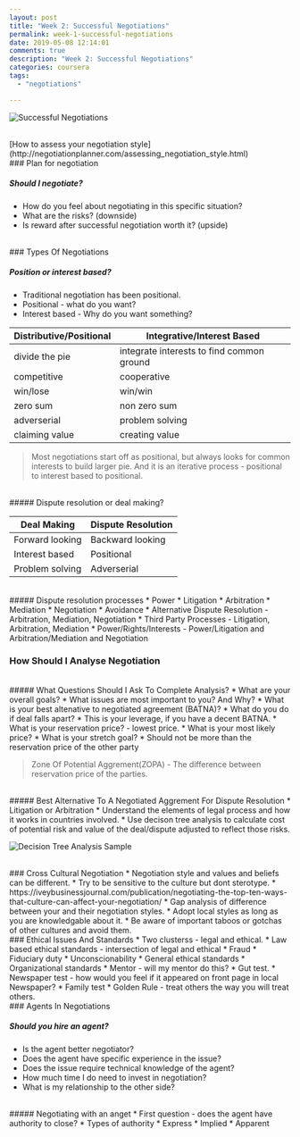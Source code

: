 ```yaml
---
layout: post
title: "Week 2: Successful Negotiations"
permalink: week-1-successful-negotiations
date: 2019-05-08 12:14:01
comments: true
description: "Week 2: Successful Negotiations"
categories: coursera
tags:
  - "negotiations"

---
```

![Successful Negotiations](/images/successful-negotiations.png)

<br/>
[How to assess your negotiation style](http://negotiationplanner.com/assessing_negotiation_style.html)

<br/>
### <span>Plan for negotiation</span>

##### Should I negotiate?
* How do you feel about negotiating in this specific situation?
* What are the risks? (downside)
* Is reward after successful negotiation worth it? (upside)

<br/>
### <span>Types Of Negotiations</span>

##### Position or interest based?
* Traditional negotiation has been positional.
* Positional - what do you want?
* Interest based - Why do you want something?

| Distributive/Positional | Integrative/Interest Based                |
| ----------------------- | ----------------------------------------- |
| divide the pie          | integrate interests to find common ground |
| competitive             | cooperative                               |
| win/lose                | win/win                                   |
| zero sum                | non zero sum                              |
| adverserial             | problem solving                           |
| claiming value          | creating value                            |

> Most negotiations start off as positional, but always looks for common interests to build larger pie. And it is an iterative process - positional to interest based to positional.

<br/>
##### Dispute resolution or deal making?

| Deal Making     | Dispute Resolution |
| --------------- | ------------------ |
| Forward looking | Backward looking   |
| Interest based  | Positional         |
| Problem solving | Adverserial        |

<br/>
##### Dispute resolution processes
* Power
* Litigation
* Arbitration
* Mediation
* Negotiation
* Avoidance
* Alternative Dispute Resolution - Arbitration, Mediation, Negotiation
* Third Party Processes - Litigation, Arbitration, Mediation
* Power/Rights/Interests - Power/Litigation and Arbitration/Mediation and Negotiation

### <span>How Should I Analyse Negotiation</span>

<br/>
##### What Questions Should I Ask To Complete Analysis?
* What are your overall goals?
* What issues are most important to you? And Why?
* What is your best altenative to negotiated agreement (BATNA)?
  * What do you do if deal falls apart?
  * This is your leverage, if you have a decent BATNA.
* What is your reservation price? - lowest price.
* What is your most likely price?
* What is your stretch goal?
  * Should not be more than the reservation price of the other party

> Zone Of Potential Aggrement(ZOPA) - The difference between reservation price of the parties.

<br/>
##### Best Alternative To A Negotiated Aggrement For Dispute Resolution
* Litigation or Arbitration
* Understand the elements of legal process and how it works in countries involved.
* Use decison tree analysis to calculate cost of potential risk and value of the deal/dispute adjusted to reflect those risks.

![Decision Tree Analysis Sample](/images/decision-tree.png)

<br/>
### <span>Cross Cultural Negotiation</span>
* Negotiation style and values and beliefs can be different.
* Try to be sensitive to the culture but dont sterotype.
* https://iveybusinessjournal.com/publication/negotiating-the-top-ten-ways-that-culture-can-affect-your-negotiation/
* Gap analysis of difference between your and their negotiation styles.
* Adopt local styles as long as you are knowledgable about it.
* Be aware of important taboos or gotchas of other cultures and avoid them.

<br/>
### <span>Ethical Issues And Standards</span>
* Two clusterss - legal and ethical.
* Law based ethical standards - intersection of legal and ethical
  * Fraud
  * Fiduciary duty
  * Unconscionability
* General ethical standards
  * Organizational standards
  * Mentor - will my mentor do this?
  * Gut test.
  * Newspaper test - how would you feel if it appeared on front page in local Newspaper?
  * Family test
  * Golden Rule - treat others the way you will treat others.

<br/>
### <span>Agents In Negotiations</span>

##### Should you hire an agent?
* Is the agent better negotiator?
* Does the agent have specific experience in the issue?
* Does the issue require technical knowledge of the agent?
* How much time I do need to invest in negotiation?
* What is my relationship to the other side?

<br/>
##### Negotiating with an anget
* First question - does the agent have authority to close?
* Types of authority
  * Express
  * Implied
  * Apparent

